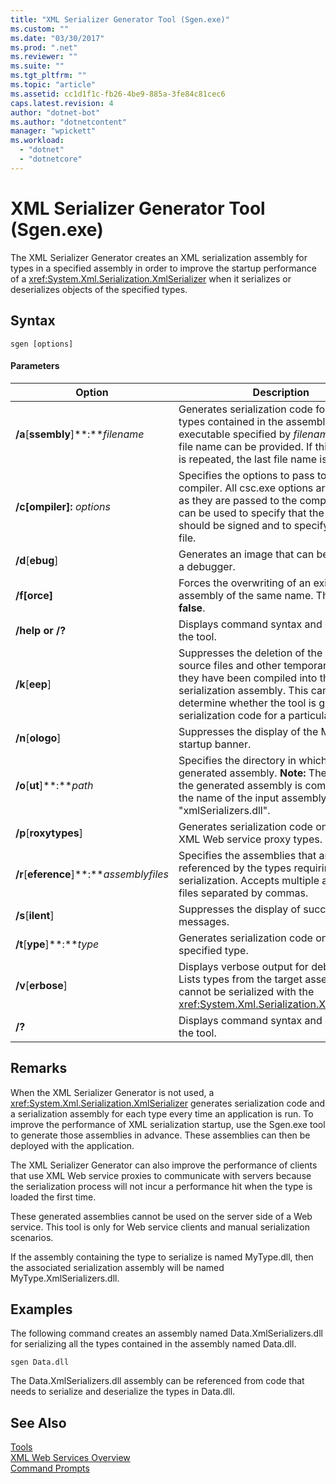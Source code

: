 ```yaml
---
title: "XML Serializer Generator Tool (Sgen.exe)"
ms.custom: ""
ms.date: "03/30/2017"
ms.prod: ".net"
ms.reviewer: ""
ms.suite: ""
ms.tgt_pltfrm: ""
ms.topic: "article"
ms.assetid: cc1d1f1c-fb26-4be9-885a-3fe84c81cec6
caps.latest.revision: 4
author: "dotnet-bot"
ms.author: "dotnetcontent"
manager: "wpickett"
ms.workload: 
  - "dotnet"
  - "dotnetcore"
---
```

# XML Serializer Generator Tool (Sgen.exe)
The XML Serializer Generator creates an XML serialization assembly for types in a specified assembly in order to improve the startup performance of a <xref:System.Xml.Serialization.XmlSerializer> when it serializes or deserializes objects of the specified types.  
  
## Syntax  
  
```  
sgen [options]  
```  
  
#### Parameters  
  
|Option|Description|  
|------------|-----------------|  
|**/a**[**ssembly**]**:***filename*|Generates serialization code for all the types contained in the assembly or executable specified by *filename*. Only one file name can be provided. If this argument is repeated, the last file name is used.|  
|**/c[ompiler]:** *options*|Specifies the options to pass to the C# compiler. All csc.exe options are supported as they are passed to the compiler. This can be used to specify that the assembly should be signed and to specify the key file.|  
|**/d**[**ebug**]|Generates an image that can be used with a debugger.|  
|**/f[orce]**|Forces the overwriting of an existing assembly of the same name. The default is **false**.|  
|**/help or /?**|Displays command syntax and options for the tool.|  
|**/k**[**eep**]|Suppresses the deletion of the generated source files and other temporary files after they have been compiled into the serialization assembly. This can be used to determine whether the tool is generating serialization code for a particular type.|  
|**/n**[**ologo**]|Suppresses the display of the Microsoft startup banner.|  
|**/o**[**ut**]**:***path*|Specifies the directory in which to save the generated assembly. **Note:**  The name of the generated assembly is composed of the name of the input assembly plus "xmlSerializers.dll".|  
|**/p**[**roxytypes**]|Generates serialization code only for the XML Web service proxy types.|  
|**/r**[**eference**]**:***assemblyfiles*|Specifies the assemblies that are referenced by the types requiring XML serialization. Accepts multiple assembly files separated by commas.|  
|**/s**[**ilent**]|Suppresses the display of success messages.|  
|**/t**[**ype**]**:***type*|Generates serialization code only for the specified type.|  
|**/v**[**erbose**]|Displays verbose output for debugging. Lists types from the target assembly that cannot be serialized with the <xref:System.Xml.Serialization.XmlSerializer>.|  
|**/?**|Displays command syntax and options for the tool.|  
  
## Remarks  
 When the XML Serializer Generator is not used, a <xref:System.Xml.Serialization.XmlSerializer> generates serialization code and a serialization assembly for each type every time an application is run. To improve the performance of XML serialization startup, use the Sgen.exe tool to generate those assemblies in advance. These assemblies can then be deployed with the application.  
  
 The XML Serializer Generator can also improve the performance of clients that use XML Web service proxies to communicate with servers because the serialization process will not incur a performance hit when the type is loaded the first time.  
  
 These generated assemblies cannot be used on the server side of a Web service. This tool is only for Web service clients and manual serialization scenarios.  
  
 If the assembly containing the type to serialize is named MyType.dll, then the associated serialization assembly will be named MyType.XmlSerializers.dll.  
  
## Examples  
 The following command creates an assembly named Data.XmlSerializers.dll for serializing all the types contained in the assembly named Data.dll.  
  
```  
sgen Data.dll   
```  
  
 The Data.XmlSerializers.dll assembly can be referenced from code that needs to serialize and deserialize the types in Data.dll.  
  
## See Also  
 [Tools](../../../docs/framework/tools/index.md)  
 [XML Web Services Overview](https://msdn.microsoft.com/library/9db0c7b8-bca6-462b-9be5-f5f9a7f05a4d)  
 [Command Prompts](../../../docs/framework/tools/developer-command-prompt-for-vs.md)
